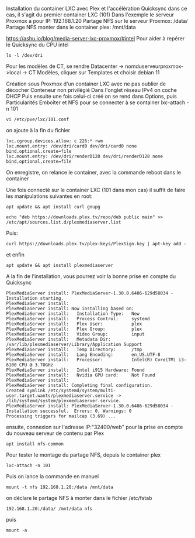 Installation du container LXC avec Plex et l'accélération Quicksync
dans ce cas, il s'agit du premier container LXC (101)
Dans l'exemple le serveur Proxmox a pour IP: 192.168.1.20
Partage NFS sur le serveur Proxmox: /data/
Partage NFS monter dans le container plex: /mnt/data

https://ashu.io/blog/media-server-lxc-proxmox/#intel
Pour aider à repérer le Quicksync du CPU intel
```
ls -l /dev/dri
```

Pour les modèles de CT, se rendre Datacenter -> nomduserveurproxmox->local -> CT Modèles, cliquer sur Templates et choisir debian 11

Création sous Proxmox d'un container LXC avec ne pas oublier de décocher Conteneur non privilégié
Dans l'onglet réseau IPv4 on coche DHCP
Puis ensuite une fois celui-ci créé on se rend dans Options, puis Particularités Emboîter et NFS
pour se connecter à se container lxc-attach -n 101
```
vi /etc/pve/lxc/101.conf
```
on ajoute à la fin du fichier
```
lxc.cgroup.devices.allow: c 226:* rwm
lxc.mount.entry: /dev/dri/card0 dev/dri/card0 none bind,optional,create=file
lxc.mount.entry: /dev/dri/renderD128 dev/dri/renderD128 none bind,optional,create=file
```
On enregistre, on relance le container, avec la commande reboot dans le container

Une fois connecté sur le container LXC (101 dans mon cas)
il suffit de faire les manipulations suivantes en root:
```
apt update && apt install curl gnupg

echo "deb https://downloads.plex.tv/repo/deb public main" >> /etc/apt/sources.list.d/plexmediaserver.list
```
Puis:
```
curl https://downloads.plex.tv/plex-keys/PlexSign.key | apt-key add -
```
et enfin
```
apt update && apt install plexmediaserver
```
A la fin de l'installation, vous pourrez voir la bonne prise en compte du Quicksync
```
PlexMediaServer install: PlexMediaServer-1.30.0.6486-629d58034 - Installation starting.
PlexMediaServer install: 
PlexMediaServer install: Now installing based on:
PlexMediaServer install:   Installation Type:   New
PlexMediaServer install:   Process Control:     systemd
PlexMediaServer install:   Plex User:           plex
PlexMediaServer install:   Plex Group:          plex
PlexMediaServer install:   Video Group:         input
PlexMediaServer install:   Metadata Dir:        /var/lib/plexmediaserver/Library/Application Support
PlexMediaServer install:   Temp Directory:      /tmp 
PlexMediaServer install:   Lang Encoding:       en_US.UTF-8
PlexMediaServer install:   Processor:           Intel(R) Core(TM) i3-6100 CPU @ 3.70GHz
PlexMediaServer install:   Intel i915 Hardware: Found
PlexMediaServer install:   Nvidia GPU card:     Not Found
PlexMediaServer install:  
PlexMediaServer install: Completing final configuration.
Created symlink /etc/systemd/system/multi-user.target.wants/plexmediaserver.service -> /lib/systemd/system/plexmediaserver.service.
PlexMediaServer install: PlexMediaServer-1.30.0.6486-629d58034 - Installation successful.  Errors: 0, Warnings: 0
Processing triggers for mailcap (3.69) ...
```
ensuite, connexion sur l'adresse IP:"32400/web" pour la prise en compte du nouveau serveur de contenu par Plex
```
apt install nfs-common
```
Pour tester le montage du partage NFS, depuis le container plex 
```
lxc-attach -n 101
```
Puis on lance la commande en manuel
```
mount -t nfs 192.168.1.20:/data /mnt/data
```
on déclare le partage NFS à monter dans le fichier /etc/fstab
```
192.168.1.20:/data/ /mnt/data nfs
```
puis 
```
mount -a
